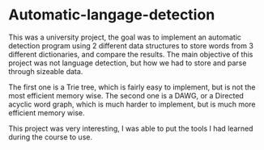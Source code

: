 # Automatic-langage-detection

This was a university project, the goal was to implement an automatic detection program using 2 different data structures to store words from 3 different dictionaries, and compare the results. The main objective of this project was not language detection, but how we had to store and parse through sizeable data.

The first one is a Trie tree, which is fairly easy to implement, but is not the most efficient memory wise.
The second one is a DAWG, or a Directed acyclic word graph, which is much harder to implement, but is much more efficient memory wise. 

This project was very interesting, I was able to put the tools I had learned during the course to use. 
